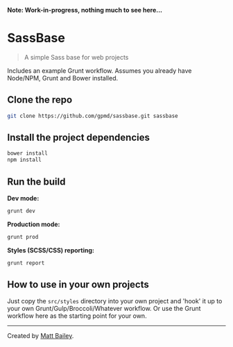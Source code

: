 **Note: Work-in-progress, nothing much to see here...**

# SassBase

> A simple Sass base for web projects

Includes an example Grunt workflow. Assumes you already have Node/NPM, Grunt and Bower installed.

## Clone the repo

```bash
git clone https://github.com/gpmd/sassbase.git sassbase
```

## Install the project dependencies

```bash
bower install
npm install
```

## Run the build

**Dev mode:**

```bash
grunt dev
```

**Production mode:**

```bash
grunt prod
```

**Styles (SCSS/CSS) reporting:**

```bash
grunt report
```

## How to use in your own projects

Just copy the `src/styles` directory into your own project and 'hook' it up to your own Grunt/Gulp/Broccoli/Whatever workflow. Or use the Grunt workflow here as the starting point for your own.

---

Created by [Matt Bailey](http://mattbailey.io/).
